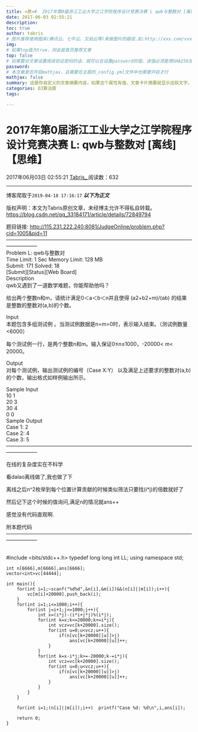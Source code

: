 ```yaml
---
title: <原>#  2017年第0届浙江工业大学之江学院程序设计竞赛决赛 L qwb与整数对 [离线]【思维】
date: 2017-06-03 02:55:21
description:
toc: true
author: tabris
# 图片推荐使用图床(腾讯云、七牛云、又拍云等)来做图片的路径.如:http://xxx.com/xxx.jpg
img: 
# 如果top值为true，则会是首页推荐文章
top: false
# 如果要对文章设置阅读验证密码的话，就可以在设置password的值，该值必须是用SHA256加密后的密码，防止被他人识破
password: 
# 本文章是否开启mathjax，且需要在主题的_config.yml文件中也需要开启才行
mathjax: false
summary: 这是你自定义的文章摘要内容，如果这个属性有值，文章卡片摘要就显示这段文字，否则程序会自动截取文章的部分内容作为摘要
categories: OJ算法题
tags:

---
```





#  2017年第0届浙江工业大学之江学院程序设计竞赛决赛 L: qwb与整数对 [离线]【思维】

2017年06月03日 02:55:21  [ Tabris_ ](https://me.csdn.net/qq_33184171) 阅读数：632

---
 博客爬取于`2019-04-18 17:16:17`
***以下为正文***

版权声明：本文为Tabris原创文章，未经博主允许不得私自转载。
https://blog.csdn.net/qq_33184171/article/details/72849794

题目链接: [ http://115.231.222.240:8081/JudgeOnline/problem.php?cid=1005&pid=11
](http://115.231.222.240:8081/JudgeOnline/problem.php?cid=1005&pid=11)  
——————————————————————————————————————————  
Problem L: qwb与整数对  
Time Limit: 1 Sec Memory Limit: 128 MB  
Submit: 171 Solved: 18  
[Submit][Status][Web Board]  
Description  
qwb又遇到了一道数学难题，你能帮助他吗？

给出两个整数n和m，请统计满足0＜a＜b＜n并且使得 (a2+b2+m)/(ab) 的结果是整数的整数对(a,b)的个数。

Input  
本题包含多组测试例 。当测试例数据是n=m=0时，表示输入结束。（测试例数量<6000）

每个测试例一行，是两个整数n和m。输入保证0≤n≤1000，-20000< m< 20000。

Output  
对每个测试例，输出测试例的编号（Case X:Y） 以及满足上述要求的整数对(a,b)的个数，输出格式如样例输出所示。

Sample Input  
10 1  
20 3  
30 4  
0 0  
Sample Output  
Case 1: 2  
Case 2: 4  
Case 3: 5  
——————————————————————————————————————————

在线的复杂度实在不科学

看dalao离线做了,我也做了下

离线之后n^2枚举到每个位置计算贡献的时候类似筛法只要找(i*j)的倍数就好了

然后记下这个时候的值询问,满足n的情况就ans++

感觉没有代码直观啊.

附本题代码  
——————————————————————————————————————————


​    
    #include <bits/stdc++.h>
    typedef long long int LL;
    using namespace std;
    
    int n[6666],m[6666],ans[6666];
    vector<int>vc[44444];
    
    int main(){
        for(int i=1;~scanf("%d%d",&n[i],&m[i])&&(n[i]||m[i]);i++){
            vc[m[i]+20000].push_back(i);
        }
        for(int i=1;i<=1000;i++){
            for(int j=i+1;j<=1000;j++){
                int x=(i*j)-(i*i+j*j)%(i*j);
                for(int k=x;k<=20000;k+=i*j){
                    int vcz=vc[k+20000].size();
                    for(int u=0;u<vcz;u++){
                        if(n[vc[k+20000][u]]>j)
                            ans[vc[k+20000][u]]++;
                    }
                }
                for(int k=x-i*j;k>=-20000;k-=i*j){
                    int vcz=vc[k+20000].size();
                    for(int u=0;u<vcz;u++){
                        if(n[vc[k+20000][u]]>j)
                            ans[vc[k+20000][u]]++;
                    }
                }
            }
        }
    
        for(int i=1;(n[i]||m[i]);i++)  printf("Case %d: %d\n",i,ans[i]);
    
        return 0;
    }

